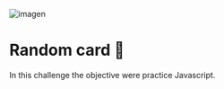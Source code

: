 ![imagen](./../portada.svg)

# Random card 🚀
In this challenge the objective were practice Javascript.
